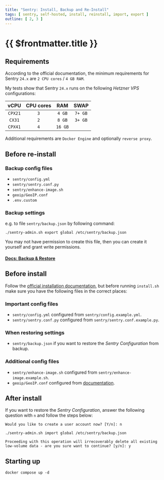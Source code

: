 ```yaml
---
title: "Sentry: Install, Backup and Re-Install"
tags: [ sentry, self-hosted, install, reinstall, import, export ]
outline: [ 2, 3 ]
---
```


# {{ $frontmatter.title }}

## Requirements

According to the official documentation, the minimum requirements for Sentry `24.x` are `2 CPU cores` / `4 GB RAM`.

My tests show that Sentry `24.x` runs on the following _Hetzner VPS_ configurations:

|   vCPU    |  CPU cores  |    RAM    |   SWAP   |
|:---------:|:-----------:|:---------:|:--------:|
|  `CPX21`  |     `3`     |  `4 GB`   | `7+ GB`  | 
|  `CX31`   |     `2`     |  `8 GB`   | `3+ GB`  |
|  `CPX41`  |     `4`     |  `16 GB`  |          |

Additional requirements are `Docker Engine` and optionally `reverse proxy`.

## Before re-install

### Backup config files

+ `sentry/config.yml`
+ `sentry/sentry.conf.py`
+ `sentry/enhance-image.sh`
+ `geoip/GeoIP.conf`
+ `.env.custom`

### Backup settings

e.g. to file `sentry/backup.json` by following command:

```shell
./sentry-admin.sh export global /etc/sentry/backup.json
```

You may not have permission to create this file, then you can create it yourself and grant write permissions.

#### [Docs: Backup & Restore](https://develop.sentry.dev/self-hosted/backup/)

## Before install

Follow the [official installation documentation](https://develop.sentry.dev/self-hosted/),
but before running `install.sh` make sure you have the following files in the correct places:

### Important config files

+ `sentry/config.yml` configured from `sentry/config.example.yml`.
+ `sentry/sentry.conf.py` configured from `sentry/sentry.conf.example.py`.

### When restoring settings

+ `sentry/backup.json` if you want to restore the _Sentry Configuration_ from backup.

### Additional config files

+ `sentry/enhance-image.sh` configured from `sentry/enhance-image.example.sh`.
+ `geoip/GeoIP.conf` configured from [documentation](https://develop.sentry.dev/self-hosted/geolocation/).

## After install

If you want to restore the _Sentry Configuration_, answer the following question with `n` and follow the steps below:

```
Would you like to create a user account now? [Y/n]: n
``` 

```shell
./sentry-admin.sh import global /etc/sentry/backup.json
```

```
Proceeding with this operation will irrecoverably delete all existing
low-volume data - are you sure want to continue? [y/n]: y
```

## Starting up

```shell
docker compose up -d
```



